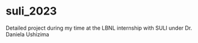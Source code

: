 # suli_2023
Detailed project during my time at the LBNL internship with SULI under Dr. Daniela Ushizima
